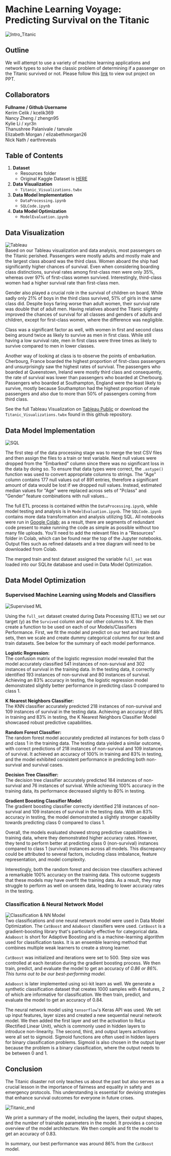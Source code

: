 # Machine Learning Voyage: Predicting Survival on the Titanic  
![Intro_Titanic](https://github.com/kcelik369/Project4_Team6/blob/main/Images/Intro_Titanic.png)
## Outline 
We will attempt to use a variety of machine learning applications and network types to solve the classic problem of determining if a passenger on the Titanic survived or not. Please follow this [link](https://docs.google.com/presentation/d/1BwgvJUFh5OM1lqclEAVu_NhSxfGTTEGm/edit?usp=drive_link&ouid=118052364722070729043&rtpof=true&sd=true) to view out project on PPT.

## Collaborators  
**Fullname / Github Username**  
Kerim Celik / kcelik369  
Nancy Zheng / zhengn95  
Kylie Li / xyr3n  
Thanushree Palanivale / tanvale  
Elizabeth Morgan / elizabethmorgan26  
Nick Nath / earthreveals  

## Table of Contents 
1. **Dataset**
   - Resources folder
   - Original Kaggle Dataset is [HERE](https://www.kaggle.com/competitions/titanic)  
2. **Data Visualization**
   - `Titanic_Visualizations.twbx`
4. **Data Model Implementation**
   - `DataProcessing.ipynb`
   - `SQLCode.ipynb`
5. **Data Model Optimization**
   - `ModelEvaluation.ipynb`

## Data Visualization  
![Tableau](https://github.com/kcelik369/Project4_Team6/blob/main/Images/Tableau.png)  
Based on our Tableau visualization and data analysis, most passengers on the Titanic perished. Passengers were mostly adults and mostly male and the largest class aboard 
was the third class. Women aboard the ship had significantly higher chances of survival. Even when considering boarding class distinctions, survival rates among first-class men were only 35%, whereas over 97% of first-class women survived. Interestingly, third-class women had a higher survival rate than first-class men.  

Gender also played a crucial role in the survival of children on board. While sadly only 21% of boys in the third class survived, 51% of girls in the same class did. Despite boys faring worse than adult women, their survival rate was double that of adult men. Having relatives aboard the Titanic slightly improved the chances of survival for all classes and genders of adults and children, except for first-class women, where the difference was negligible.  
  
Class was a significant factor as well, with women in first and second class being around twice as likely to survive as men in first class. While still having a low survival rate, men in first class were three times as likely to survive compared to men in lower classes.  
  
Another way of looking at class is to observe the points of embarkation. Cherbourg, France boarded the highest proportion of first-class passengers and unsurprisingly saw the highest rates of survival. The passengers who boarded at Queenstown, Ireland were mostly third class and consequently, the rate of survival was lower than passengers who boarded at Cherbourg. 
Passengers who boarded at Southampton, England were the least likely to survive, mostly because Southampton had the highest proportion of male passengers and also due to more than 50% of passengers coming from third class.  

See the full Tableau Visualization on [Tableau Public](https://public.tableau.com/app/profile/elizabeth.morgan4663/viz/Project4Team6-TitanicVisualizations/TitanicPassengerDataAnalysis) or download the `Titanic_Visualizations.twbx` found in this github repository.
  
## Data Model Implementation  
![SQL](https://github.com/kcelik369/Project4_Team6/blob/main/Images/SQL2.png)  
  
The first step of the data processing stage was to merge the test CSV files and then assign the files to a train or test variable. Next null values were dropped from the "Embarked" column since there was no significant loss in the data by doing so. To ensure that data types were correct, the `.astype()` function was used to convert appropriate columns to strings. The "Age" column contains 177 null values out of 891 entries, therefore a significant amount of data would be lost if we dropped null values. Instead, estimated median values for "Age" were replaced across sets of "Pclass" and "Gender" feature combinations with null values...  

The full ETL process is contained within the `DataProcessing.ipynb`, while model testing and analysis is in `ModelEvaluation.ipynb`. The `SQLCode.ipynb` contains more data transformation and analysis utilizing SQL. All notebooks were run in [Google Colab](https://colab.research.google.com/); as a result, there are segments of redundant code present to make running the code as simple as possible without too many file uploads. You'll need to add the relevant files in a "Resources" folder in Colab, which can be found near the top of the Jupyter notebooks. Output files such as refined datasets and a tree diagram will need to be downloaded from Colab.

The merged train and test dataset assigned the variable `full_set` was loaded into our SQLite database and used in Data Model Optimization.  
  
## Data Model Optimization 
### Supervised Machine Learning using Models and Classifiers
![Supervised ML](https://github.com/kcelik369/Project4_Team6/blob/main/Images/SupervisedLearning_Classifiers.png)  

Using the `full_set` dataset created during Data Processing (ETL) we set our target (y) as the `Survived` column and our other columns to X. We then create a function to be used on each of our Models/Classifiers Performance. First, we fit the model and predict on our test and train data sets, then we scale and create dummy categorical columns for our test and train datasets.  See below for the summary of each model performance.

**Logistic Regression:**  
The confusion matrix of the logistic regression model revealed that the model accurately classified 541 instances of non-survival and 302 instances of survival in the training data.
In the testing data, it correctly identified 193 instances of non-survival and 80 instances of survival. Achieving an 83% accuracy in testing, the logistic regression model demonstrated slightly better performance in predicting class 0 compared to class 1.

**K Nearest Neighbors Classifier:**  
The KNN classifier accurately predicted 218 instances of non-survival and 109 instances of survival in the testing data. Achieving an accuracy of 88% in training and 83% in testing, the K Nearest Neighbors Classifier Model showcased robust predictive capabilities.  

**Random Forest Classifier:**  
The random forest model accurately predicted all instances for both class 0 and class 1 in the training data. The testing data yielded a similar outcome, with correct predictions of 218 instances of non-survival and 109 instances of survival. It achieved an accuracy of 100% in training and 83% in testing, and the model exhibited consistent performance in predicting both non-survival and survival cases.

**Decision Tree Classifier:**  
The decision tree classifier accurately predicted 184 instances of non-survival and 76 instances of survival. While achieving 100% accuracy in the training data, its performance decreased slightly to 80% in testing.

**Gradient Boosting Classifier Model:**  
The gradient boosting classifier correctly identified 218 instances of non-survival and 109 instances of survival in the testing data. With an 83% accuracy in testing, the model demonstrated a slightly stronger capability towards predicting class 0 compared to class 1.  

Overall, the models evaluated showed strong predictive capabilities in training data, where they demonstrated higher accuracy rates. However, they tend to perform better at predicting class 0 (non-survival) instances compared to class 1 (survival) instances across all models. This discrepancy could be attributed to several factors, including class imbalance, feature representation, and model complexity.  

Interestingly, both the random forest and decision tree classifiers achieved a remarkable 100% accuracy on the training data. This outcome suggests that these models may have overfit the training data. As a result, they may struggle to perform as well on unseen data, leading to lower accuracy rates in the testing.  
  
### Classification & Neural Network Model  
![Classification & NN Model](https://github.com/kcelik369/Project4_Team6/blob/main/Images/Classification.png)  
Two classifications and one neural network model were used in Data Model Optimization. The `CatBoost` and `AdaBoost` classifiers were used. `CatBoost` is a gradient-boosting library that's particularly effective for categorical data. `AdaBoost` is short for Adaptive Boosting and is a machine-learning algorithm used for classification tasks. It is an ensemble learning method that combines multiple weak learners to create a strong learner.  
  
`CatBoost` was initialized and iterations were set to 500. Step size was controlled at each iteration during the gradient boosting process. We then train, predict, and 
evaluate the model to get an accuracy of *0.86 or 86%. This turns out to be our best-performing model.*  
  
`AdaBoost` is later implemented using sci-kit learn as well. We generate a synthetic classification dataset that creates 1000 samples with 4 features, 2 of which are informative for classification. We then train, predict, and evaluate the model to get an accuracy of 0.84. 

The neural network model using `tensorflow`'s Keras API was used. We set up input features, layer sizes and created a new sequential neural network model. We then added the first layer and set the activation to ReLu (Rectified Linear Unit), which is commonly used in hidden layers to introduce non-linearity. The second, third, and output layers activations were all set to sigmoid. Sigmoid functions are often used in hidden layers for binary classification problems. Sigmoid is also chosen in the output layer because the problem is a binary classification, where the output needs to be between 0 and 1.  

## Conclusion
The Titanic disaster not only teaches us about the past but also serves as a crucial lesson in the importance of fairness and equality in safety and emergency protocols. This understanding is essential for devising strategies that enhance survival outcomes for everyone in future crises.

![Titanic_end](https://github.com/zhengn95/Project4_Team6/blob/main/Images/Titanic_end.png)
  
We print a summary of the model, including the layers, their output shapes, and the number of trainable parameters in the model. It provides a concise overview of the model architecture. We then compile and fit the model to get an accuracy of 0.83.

In summary, our best performance was around 86% from the `CatBoost` model.
